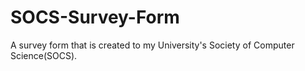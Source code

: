 # SOCS-Survey-Form
A survey form that is created to my University's Society of Computer Science(SOCS). 
